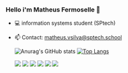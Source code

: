 
### Hello i'm Matheus Fermoselle 👋
- 💻 information systems student (SPtech)
- 📫 Contact: matheus.vsilva@sptech.school


  ![Anurag's GitHub stats](https://github-readme-stats.vercel.app/api?username=MatheusFermoselle&show&count_private=true&icons=true&theme=material-palenight)
[![Top Langs](https://github-readme-stats.vercel.app/api/top-langs/?username=MatheusFermoselle&count_private=true&layout=compact&show_icons=true&theme=material-palenight)](https://github.com/anuraghazra/github-readme-stats)
  <div>
     <img align="center" src="https://icongr.am/devicon/css3-original.svg?size=50&color=60307e">
     <img align="center" src="https://icongr.am/devicon/html5-original.svg?size=50&color=60307e">
     <img  align="center" src="https://icongr.am/devicon/javascript-plain.svg?size=50&color=60307e">
     <img  align="center" src="https://icongr.am/devicon/kotlin-original.svg?size=50&color=60307e">
     <img  align="center" src="https://icongr.am/devicon/mysql-original.svg?size=50&color=60307e">
     <img  align="center"src="https://icongr.am/devicon/git-original.svg?size=50&color=60307e">
 </div>
